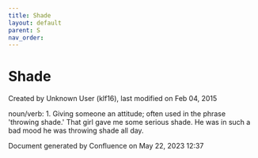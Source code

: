 ```yaml
---
title: Shade
layout: default
parent: S
nav_order:
---
```


# Shade

Created by  Unknown User (klf16), last modified on Feb 04, 2015

noun/verb: 1. Giving someone an attitude; often used in the phrase 'throwing shade.' That girl gave me some serious shade. He was in such a bad mood he was throwing shade all day. 

Document generated by Confluence on May 22, 2023 12:37


